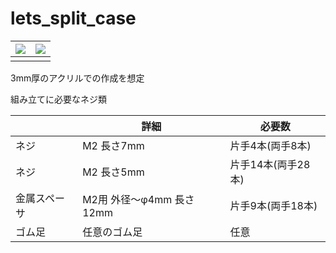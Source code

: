 # lets_split_case

|![](https://user-images.githubusercontent.com/45400583/52907579-a9ba5900-32a7-11e9-9a60-3857edcaec40.png)|![](https://user-images.githubusercontent.com/45400583/52907614-411fac00-32a8-11e9-9be1-5fd5d133c028.png)|
|--|--|
|||

3mm厚のアクリルでの作成を想定

組み立てに必要なネジ類

||詳細|必要数|
|--|--|--|
|ネジ|M2 長さ7mm|片手4本(両手8本)|
|ネジ|M2 長さ5mm|片手14本(両手28本)|
|金属スペーサ|M2用 外径～φ4mm 長さ12mm|片手9本(両手18本)|
|ゴム足|任意のゴム足|任意|
